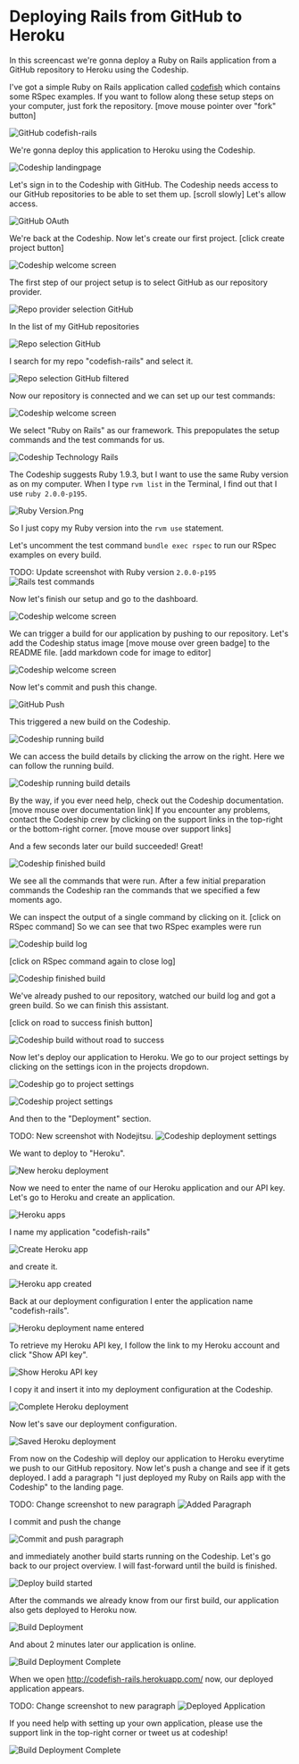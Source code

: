 Deploying Rails from GitHub to Heroku
======================

In this screencast we're gonna deploy a Ruby on Rails application from a GitHub repository to Heroku using the Codeship.

I've got a simple Ruby on Rails application called [codefish](https://github.com/codeship-tutorials/codefish-rails) which contains some RSpec examples. If you want to follow along these setup steps on your computer, just fork the repository. [move mouse pointer over "fork" button]

![GitHub codefish-rails](../screenshots/codefish-rails.png)

We're gonna deploy this application to Heroku using the Codeship.

![Codeship landingpage](../../../screenshots/codeship-landingpage.png)

Let's sign in to the Codeship with GitHub. The Codeship needs access to our GitHub repositories to be able to set them up. [scroll slowly] Let's allow access.

![GitHub OAuth](../screenshots/oauth.png)

We're back at the Codeship. Now let's create our first project. [click create project button]

![Codeship welcome screen](../../../screenshots/codeship-welcome.png)

The first step of our project setup is to select GitHub as our repository provider.

![Repo provider selection GitHub](../screenshots/repo-provider-selection.png)

In the list of my GitHub repositories

![Repo selection GitHub](../screenshots/repo-selection.png)

I search for my repo "codefish-rails" and select it.

![Repo selection GitHub filtered](../screenshots/repo-selection-filtered.png)

Now our repository is connected and we can set up our test commands:

![Codeship welcome screen](../../../screenshots/codeship-technology.png)

We select "Ruby on Rails" as our framework. This prepopulates the setup commands and the test commands for us.

![Codeship Technology Rails](../../screenshots/codeship-technology-rails.png)

The Codeship suggests Ruby 1.9.3, but I want to use the same Ruby version as on my computer. When I type `rvm list` in the Terminal, I find out that I use `ruby 2.0.0-p195`.

![Ruby Version.Png](../../screenshots/ruby-version.png.png)

So I just copy my Ruby version into the `rvm use` statement.

Let's uncomment the test command `bundle exec rspec` to run our RSpec examples on every build.

TODO: Update screenshot with Ruby version `2.0.0-p195`
![Rails test commands](../screenshots/test-commands.png)

Now let's finish our setup and go to the dashboard.

![Codeship welcome screen](../../../screenshots/codeship-dashboard.png)

We can trigger a build for our application by pushing to our repository. Let's add the Codeship status image [move mouse over green badge] to the README file.
[add markdown code for image to editor]

![Codeship welcome screen](../../screenshots/codeship-image.png)

Now let's commit and push this change.

![GitHub Push](../screenshots/push.png)

This triggered a new build on the Codeship.

![Codeship running build](../screenshots/first-build-running.png)

We can access the build details by clicking the arrow on the right. Here we can follow the running build.

![Codeship running build details](../screenshots/first-build-running-details.png)

By the way, if you ever need help, check out the Codeship documentation. [move mouse over documentation link] If you encounter any problems, contact the Codeship crew by clicking on the support links in the top-right or the bottom-right corner. [move mouse over support links]

And a few seconds later our build succeeded! Great!

![Codeship finished build](../screenshots/first-build-finished.png)

We see all the commands that were run. After a few initial preparation commands the Codeship ran the commands that we specified a few moments ago.

We can inspect the output of a single command by clicking on it.
[click on RSpec command]
So we can see that two RSpec examples were run

![Codeship build log](../screenshots/build-log.png)

[click on RSpec command again to close log]

![Codeship finished build](../screenshots/first-build-finished.png)

We've already pushed to our repository, watched our build log and got a green build. So we can finish this assistant.

[click on road to success finish button]

![Codeship build without road to success](../screenshots/build-without-road-to-success.png)

Now let's deploy our application to Heroku. We go to our project settings by clicking on the settings icon in the projects dropdown.

![Codeship go to project settings](../screenshots/go-to-project-settings.png)

![Codeship project settings](../screenshots/project-settings.png)

And then to the "Deployment" section.

TODO: New screenshot with Nodejitsu.
![Codeship deployment settings](../screenshots/deployment-settings.png)

We want to deploy to "Heroku".

![New heroku deployment](screenshots/new-heroku-deployment.png)

Now we need to enter the name of our Heroku application and our API key. Let's go to Heroku and create an application.

![Heroku apps](screenshots/heroku-apps.png)

I name my application "codefish-rails"

![Create Heroku app](screenshots/create-heroku-app.png)

and create it.

![Heroku app created](screenshots/heroku-app-created.png)

Back at our deployment configuration I enter the application name "codefish-rails".

![Heroku deployment name entered](screenshots/heroku-deployment-name.png)

To retrieve my Heroku API key, I follow the link to my Heroku account and click "Show API key".

![Show Heroku API key](screenshots/show-api-key.png)

I copy it and insert it into my deployment configuration at the Codeship.

![Complete Heroku deployment](screenshots/complete-heroku-deployment.png)

Now let's save our deployment configuration.

![Saved Heroku deployment](screenshots/saved-heroku-deployment.png)

From now on the Codeship will deploy our application to Heroku everytime we push to our GitHub repository. Now let's push a change and see if it gets deployed. I add a paragraph "I just deployed my Ruby on Rails app with the Codeship" to the landing page.

TODO: Change screenshot to new paragraph
![Added Paragraph](screenshots/added-paragraph.png)

I commit and push the change

![Commit and push paragraph](../screenshots/commit-and-push-paragraph.png)

and immediately another build starts running on the Codeship. Let's go back to our project overview. I will fast-forward until the build is finished.

![Deploy build started](../screenshots/deploy-build-started.png)

After the commands we already know from our first build, our application also gets deployed to Heroku now.

![Build Deployment](screenshots/build-deployment.png)

And about 2 minutes later our application is online.

![Build Deployment Complete](screenshots/build-deployment-complete.png)

When we open http://codefish-rails.herokuapp.com/ now, our deployed application appears.

TODO: Change screenshot to new paragraph
![Deployed Application](screenshots/deployed-application.png)

If you need help with setting up your own application, please use the support link in the top-right corner or tweet us at codeship!

![Build Deployment Complete](screenshots/build-deployment-complete.png)
